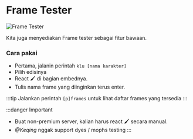 # Frame Tester

![Frame Tester](https://cdn.discordapp.com/attachments/867945490786959382/942425919535071282/frametestermanually.gif ':size=100%')

Kita juga menyediakan Frame tester sebagai fitur bawaan.

### Cara pakai
- Pertama, jalanin perintah `klu [nama karakter]`
- Pilih edisinya
- React 🖌️ di bagian embednya.
- Tulis nama frame yang diinginkan terus enter.

:::tip
Jalankan perintah `[p]frames` untuk lihat daftar frames yang tersedia
:::

:::danger Important
- Buat non-premium server, kalian harus react 🖌️ secara manual.
- *@Keqing* nggak support dyes / mophs testing
:::
